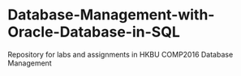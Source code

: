 # Database-Management-with-Oracle-Database-in-SQL
Repository for labs and assignments in HKBU COMP2016 Database Management
